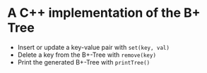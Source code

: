 # A C++ implementation of the B+ Tree

- Insert or update a key-value pair with `set(key, val)`
- Delete a key from the B+-Tree with `remove(key)`
- Print the generated B+-Tree with `printTree()`